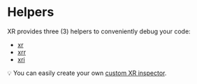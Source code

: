 # Helpers

XR provides three (3) helpers to conveniently debug your code:

* [xr](xr.md)
* [xrr](xrr.md)
* [xri](xri.md)

💡 You can easily create your own [custom XR inspector](../developer/custom-inspectors.md).

